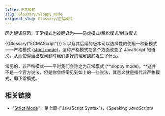 ```yaml
---
title: 正常模式
slug: Glossary/Sloppy_mode
original_slug: Glossary/正常模式
---
```

因为翻译原因，正常模式也被翻译为——马虎模式/稀松模式/懒散模式

{{Glossary("ECMAScript")}} 5 以及其后续的版本可以选择性的使用一种新模式——严格模式 ([strict mode](/zh-CN/docs/Web/JavaScript/Reference/Strict_mode))，这种严格模式在多个方面改变了 JavaScript 的语义，从而使得当出现问题时我们更好的理解到底发生了什么。

常见的，非严格模式——平时我们会称之为正常模式 (**sloppy mode)，**这并不是一个官方说法，但是你会经常见到如上的一些说法，其意义就是指代非严格模式，即正常模式。

## 相关链接

- "[Strict Mode](http://speakingjs.com/es5/ch07.html#strict_mode)"，第七章 ("JavaScript Syntax")，《Speaking _JavaScript》_
